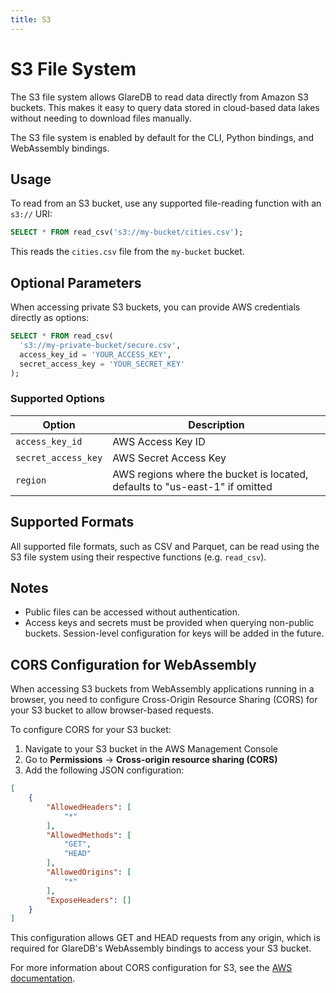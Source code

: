 ```yaml
---
title: S3
---
```


# S3 File System

The S3 file system allows GlareDB to read data directly from Amazon S3 buckets.
This makes it easy to query data stored in cloud-based data lakes without
needing to download files manually.

The S3 file system is enabled by default for the CLI, Python bindings, and
WebAssembly bindings.

## Usage

To read from an S3 bucket, use any supported file-reading function with an
`s3://` URI:

```sql
SELECT * FROM read_csv('s3://my-bucket/cities.csv');
```

This reads the `cities.csv` file from the `my-bucket` bucket.

## Optional Parameters

When accessing private S3 buckets, you can provide AWS credentials directly as
options:

```sql
SELECT * FROM read_csv(
  's3://my-private-bucket/secure.csv',
  access_key_id = 'YOUR_ACCESS_KEY',
  secret_access_key = 'YOUR_SECRET_KEY'
);
```

### Supported Options

| Option              | Description                                                                 |
|---------------------|-----------------------------------------------------------------------------|
| `access_key_id`     | AWS Access Key ID                                                           |
| `secret_access_key` | AWS Secret Access Key                                                       |
| `region`            | AWS regions where the bucket is located, defaults to "us-east-1" if omitted |

## Supported Formats

All supported file formats, such as CSV and Parquet, can be read using the S3
file system using their respective functions (e.g. `read_csv`).

## Notes

- Public files can be accessed without authentication.
- Access keys and secrets must be provided when querying non-public buckets.
  Session-level configuration for keys will be added in the future.

## CORS Configuration for WebAssembly

When accessing S3 buckets from WebAssembly applications running in a browser, you need to configure Cross-Origin Resource Sharing (CORS) for your S3 bucket to allow browser-based requests.

To configure CORS for your S3 bucket:

1. Navigate to your S3 bucket in the AWS Management Console
2. Go to **Permissions** -> **Cross-origin resource sharing (CORS)**
3. Add the following JSON configuration:

```json
[
    {
        "AllowedHeaders": [
            "*"
        ],
        "AllowedMethods": [
            "GET",
            "HEAD"
        ],
        "AllowedOrigins": [
            "*"
        ],
        "ExposeHeaders": []
    }
]
```

This configuration allows GET and HEAD requests from any origin, which is required for GlareDB's WebAssembly bindings to access your S3 bucket.

For more information about CORS configuration for S3, see the [AWS documentation](https://docs.aws.amazon.com/AmazonS3/latest/userguide/cors.html).
